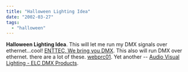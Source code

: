 ```yaml
---
title: "Halloween Lighting Idea"
date: "2002-03-27"
tags: 
  - "halloween"
---
```


**Halloween Lighting Idea**. This will let me run my DMX signals over ethernet...cool! [ENTTEC, We bring you DMX](http://www.enttec.com/dmxethergate.php3). This also will run DMX over ethernet. there are a lot of these. [webprc01](http://www.goddarddesign.com/webprc01.html). Yet another -- [Audio Visual Lighting - ELC DMX Products](http://www.xs4all.be/avl/elc.htm).
